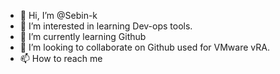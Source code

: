 - 👋 Hi, I’m @Sebin-k
- 👀 I’m interested in learning Dev-ops tools.
- 🌱 I’m currently learning Github
- 💞️ I’m looking to collaborate on Github used for VMware vRA.
- 📫 How to reach me 

<!---
Sebin-k/Sebin-k is a ✨ special ✨ repository because its `README.md` (this file) appears on your GitHub profile.
You can click the Preview link to take a look at your changes.
--->
